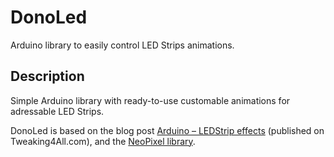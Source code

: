 # DonoLed

Arduino library to easily control LED Strips animations.

## Description

Simple Arduino library with ready-to-use customable animations for adressable LED Strips.

DonoLed is based on the blog post [Arduino – LEDStrip effects](https://www.tweaking4all.com/hardware/arduino/adruino-led-strip-effects/) (published on Tweaking4All.com), and the [NeoPixel library](https://github.com/adafruit/Adafruit_NeoPixel/tree/master).
